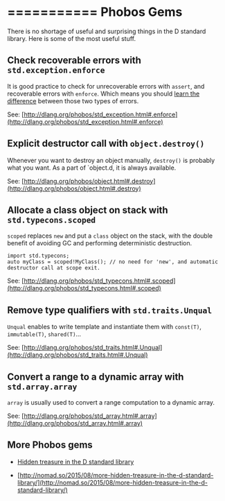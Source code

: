 ===========
Phobos Gems
===========

There is no shortage of useful and surprising things in the D standard library.
Here is some of the most useful stuff.

## Check recoverable errors with `std.exception.enforce`

It is good practice to check for unrecoverable errors with `assert`, and recoverable errors with `enforce`.
Which means you should [learn the difference](#Unrecoverable-vs-recoverable-errors) between those two types of errors.

See: [http://dlang.org/phobos/std_exception.html#.enforce](http://dlang.org/phobos/std_exception.html#.enforce)


## Explicit destructor call with `object.destroy()`

Whenever you want to destroy an object manually, `destroy()` is probably what you want.
As a part of `object.d, it is always available.

See: [http://dlang.org/phobos/object.html#.destroy](http://dlang.org/phobos/object.html#.destroy)



## Allocate a class object on stack with `std.typecons.scoped`

`scoped` replaces `new` and put a `class` object on the stack, with the double benefit of avoiding GC and performing deterministic destruction.

```
import std.typecons;
auto myClass = scoped!MyClass(); // no need for 'new', and automatic destructor call at scope exit.
```

See: [http://dlang.org/phobos/std_typecons.html#.scoped](http://dlang.org/phobos/std_typecons.html#.scoped)

## Remove type qualifiers with `std.traits.Unqual`

`Unqual` enables to write template and instantiate them with `const(T)`, `immutable(T)`, `shared(T)`&hellip;

See: [http://dlang.org/phobos/std_traits.html#.Unqual](http://dlang.org/phobos/std_traits.html#.Unqual)

## Convert a range to a dynamic array with `std.array.array`

`array` is usually used to convert a range computation to a dynamic array.

See: [http://dlang.org/phobos/std_array.html#.array](http://dlang.org/phobos/std_array.html#.array)


## More Phobos gems

- [Hidden treasure in the D standard library](http://nomad.so/2014/08/hidden-treasure-in-the-d-standard-library/)

- [http://nomad.so/2015/08/more-hidden-treasure-in-the-d-standard-library/](http://nomad.so/2015/08/more-hidden-treasure-in-the-d-standard-library/)
